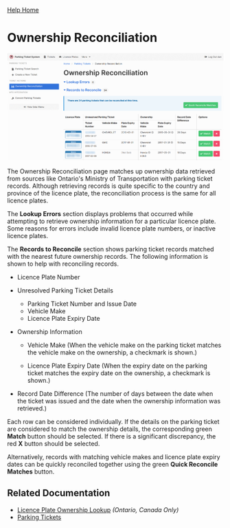 [Help Home](readme.md)

# Ownership Reconciliation

![Parking Ticket Remarks and Statuses](images/tickets-ownershipReconciliation.png)

The Ownership Reconciliation page matches up ownership data retrieved from sources like
Ontario's Ministry of Transportation with parking ticket records.
Although retrieving records is quite specific to the country and province of the licence plate,
the reconciliation process is the same for all licence plates.

The **Lookup Errors** section displays problems that occurred while attempting
to retrieve ownership information for a particular licence plate.
Some reasons for errors include invalid licence plate numbers, or inactive licence plates.

The **Records to Reconcile** section shows parking ticket records
matched with the nearest future ownership records.
The following information is shown to help with reconciling records.

-   Licence Plate Number

-   Unresolved Parking Ticket Details

    -   Parking Ticket Number and Issue Date
    -   Vehicle Make
    -   Licence Plate Expiry Date

-   Ownership Information

    -   Vehicle Make
        (When the vehicle make on the parking ticket matches the vehicle make on the ownership,
          a checkmark is shown.)

    -   Licence Plate Expiry Date
        (When the expiry date on the parking ticket matches the expiry date on the ownership,
          a checkmark is shown.)

-   Record Date Difference
    (The number of days between the date when the ticket was issued
      and the date when the ownership information was retrieved.)

Each row can be considered individually.
If the details on the parking ticket are considered to match the ownership details,
the corresponding green **Match** button should be selected.
If there is a significant discrepancy, the red **X** button should be selected.

Alternatively, records with matching vehicle makes and licence plate expiry dates
can be quickly reconciled together using the green **Quick Reconcile Matches** button.

## Related Documentation

-   [Licence Plate Ownership Lookup](platesOntario-ownershipLookup.md) _(Ontario, Canada Only)_
-   [Parking Tickets](tickets.md)
